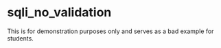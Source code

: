 # sqli_no_validation
This is for demonstration purposes only and serves as a bad example for students.
